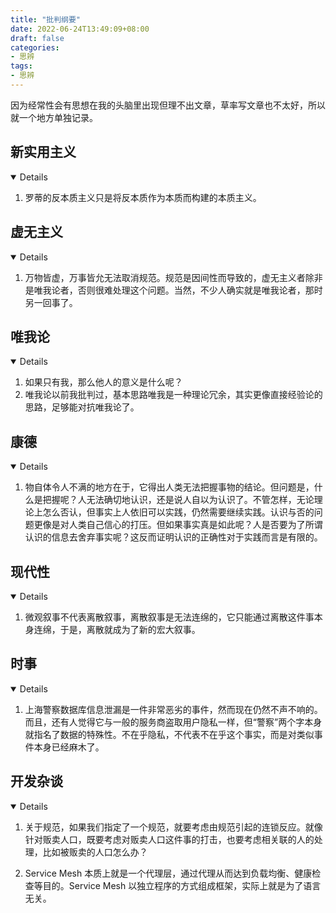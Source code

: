 ```yaml
---
title: "批判纲要"
date: 2022-06-24T13:49:09+08:00
draft: false
categories:
- 思辨
tags:
- 思辨
---
```


因为经常性会有思想在我的头脑里出现但理不出文章，草率写文章也不太好，所以就一个地方单独记录。

## 新实用主义


<details open>

1. 罗蒂的反本质主义只是将反本质作为本质而构建的本质主义。

</details>

## 虚无主义

<details open>

1. 万物皆虚，万事皆允无法取消规范。规范是因间性而导致的，虚无主义者除非是唯我论者，否则很难处理这个问题。当然，不少人确实就是唯我论者，那时另一回事了。

</details>

## 唯我论

<details open>

1. 如果只有我，那么他人的意义是什么呢？
2. 唯我论以前我批判过，基本思路唯我是一种理论冗余，其实更像直接经验论的思路，足够能对抗唯我论了。

</details>

## 康德

<details open>

1. 物自体令人不满的地方在于，它得出人类无法把握事物的结论。但问题是，什么是把握呢？人无法确切地认识，还是说人自以为认识了。不管怎样，无论理论上怎么否认，但事实上人依旧可以实践，仍然需要继续实践。认识与否的问题更像是对人类自己信心的打压。但如果事实真是如此呢？人是否要为了所谓认识的信息去舍弃事实呢？这反而证明认识的正确性对于实践而言是有限的。

</details>

## 现代性

<details open>

1. 微观叙事不代表离散叙事，离散叙事是无法连绵的，它只能通过离散这件事本身连绵，于是，离散就成为了新的宏大叙事。

</details>

## 时事

<details open>

1. 上海警察数据库信息泄漏是一件非常恶劣的事件，然而现在仍然不声不响的。而且，还有人觉得它与一般的服务商盗取用户隐私一样，但“警察”两个字本身就指名了数据的特殊性。不在乎隐私，不代表不在乎这个事实，而是对类似事件本身已经麻木了。

</details>

## 开发杂谈

<details open>

1. 关于规范，如果我们指定了一个规范，就要考虑由规范引起的连锁反应。就像针对贩卖人口，既要考虑对贩卖人口这件事的打击，也要考虑相关联的人的处理，比如被贩卖的人口怎么办？

2. Service Mesh 本质上就是一个代理层，通过代理从而达到负载均衡、健康检查等目的。Service Mesh 以独立程序的方式组成框架，实际上就是为了语言无关。

</details>
